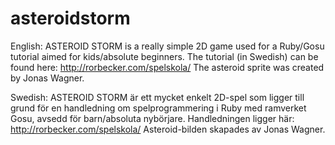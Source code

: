 asteroidstorm
=============

English:
ASTEROID STORM is a really simple 2D game used for a Ruby/Gosu tutorial aimed for kids/absolute beginners. The tutorial (in Swedish) can be found here: http://rorbecker.com/spelskola/
The asteroid sprite was created by Jonas Wagner.

Swedish:
ASTEROID STORM är ett mycket enkelt 2D-spel som ligger till grund för en handledning om spelprogrammering i Ruby med ramverket Gosu, avsedd för barn/absoluta nybörjare. Handledningen ligger här: http://rorbecker.com/spelskola/
Asteroid-bilden skapades av Jonas Wagner.
